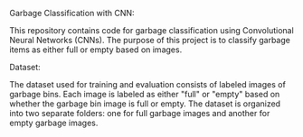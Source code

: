 Garbage Classification with CNN:

This repository contains code for garbage classification using Convolutional Neural Networks (CNNs). The purpose of this project is to classify garbage items as either full or empty based on images.

Dataset:

The dataset used for training and evaluation consists of labeled images of garbage bins. Each image is labeled as either "full" or "empty" based on whether the garbage bin image is full or empty. The dataset is organized into two separate folders: one for full garbage images and another for empty garbage images.

